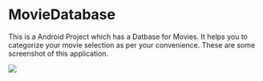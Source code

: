 # MovieDatabase

This is a Android Project which has a Datbase for Movies.
It helps you to categorize your movie selection as per your convenience.
These are some screenshot of this application.

![](Screenshot/)
